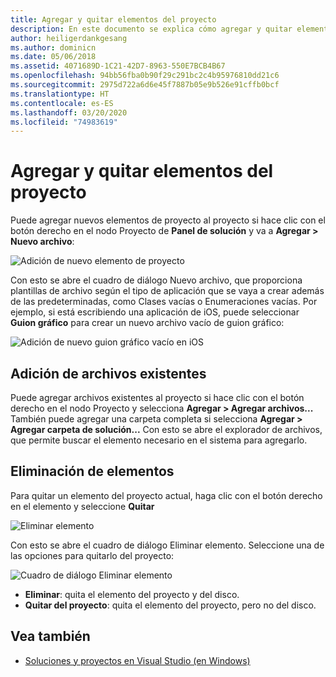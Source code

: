 ```yaml
---
title: Agregar y quitar elementos del proyecto
description: En este documento se explica cómo agregar y quitar elementos de proyecto en Visual Studio para Mac
author: heiligerdankgesang
ms.author: dominicn
ms.date: 05/06/2018
ms.assetid: 4071689D-1C21-42D7-8963-550E7BCB4B67
ms.openlocfilehash: 94bb56fba0b90f29c291bc2c4b95976810dd21c6
ms.sourcegitcommit: 2975d722a6d6e45f7887b05e9b526e91cffb0bcf
ms.translationtype: HT
ms.contentlocale: es-ES
ms.lasthandoff: 03/20/2020
ms.locfileid: "74983619"
---
```

# <a name="adding-and-removing-project-items"></a>Agregar y quitar elementos del proyecto

Puede agregar nuevos elementos de proyecto al proyecto si hace clic con el botón derecho en el nodo Proyecto de **Panel de solución** y va a **Agregar > Nuevo archivo**:

![Adición de nuevo elemento de proyecto](media/add-and-remove-project-items-image1.png)

Con esto se abre el cuadro de diálogo Nuevo archivo, que proporciona plantillas de archivo según el tipo de aplicación que se vaya a crear además de las predeterminadas, como Clases vacías o Enumeraciones vacías. Por ejemplo, si está escribiendo una aplicación de iOS, puede seleccionar **Guion gráfico** para crear un nuevo archivo vacío de guion gráfico:

![Adición de nuevo guion gráfico vacío en iOS](media/add-and-remove-project-items-image2.png)

## <a name="adding-existing-files"></a>Adición de archivos existentes

Puede agregar archivos existentes al proyecto si hace clic con el botón derecho en el nodo Proyecto y selecciona **Agregar > Agregar archivos...** También puede agregar una carpeta completa si selecciona **Agregar > Agregar carpeta de solución...** Con esto se abre el explorador de archivos, que permite buscar el elemento necesario en el sistema para agregarlo.

## <a name="removing-items"></a>Eliminación de elementos

Para quitar un elemento del proyecto actual, haga clic con el botón derecho en el elemento y seleccione **Quitar**

![Eliminar elemento](media/add-and-remove-project-items-image3.png)

Con esto se abre el cuadro de diálogo Eliminar elemento. Seleccione una de las opciones para quitarlo del proyecto:

![Cuadro de diálogo Eliminar elemento](media/add-and-remove-project-items-image4.png)

* **Eliminar**: quita el elemento del proyecto y del disco.
* **Quitar del proyecto**: quita el elemento del proyecto, pero no del disco.

## <a name="see-also"></a>Vea también

* [Soluciones y proyectos en Visual Studio (en Windows)](/visualstudio/ide/solutions-and-projects-in-visual-studio)